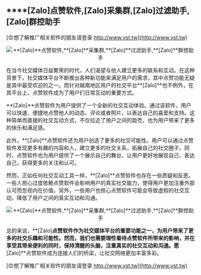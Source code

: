 ## ****[Zalo]**点赞软件,**[Zalo]**采集群,**[Zalo]**过滤助手,**[Zalo]**群控助手**

[😍想了解推广相关软件的朋友请登录 http://www.vst.tw](http://www.vst.tw)

 <center><img src="https://vst.tw/MP4/tuiguang/png/6.png" alt="**[Zalo]**点赞软件,**[Zalo]**采集群,**[Zalo]**过滤助手,**[Zalo]**群控助手"></center>

在当今社交媒体日益繁荣的时代，人们渴望与他人建立更多的联系和互动。在这种背景下，社交媒体平台不断推出各种新功能来满足用户的需求，其中点赞功能无疑是其中最受欢迎的之一。而针对越南地区用户的社交平台**[Zalo]**也不例外，在其平台上，点赞软件成为了用户们日常互动的重要方式。

**[Zalo]**点赞软件为用户提供了一个全新的社交互动体验。通过该软件，用户可以快速、便捷地点赞他人的动态、评论或者照片，以表达自己的喜爱和支持。这种简单而直接的社交互动方式，不仅拉近了用户之间的距禿，也为用户带来了更多的快乐和满足感。

此外，**[Zalo]**点赞软件还为用户创造了更多的社交可能性。用户可以通过点赞软件发现更多有趣的内容和人，建立更多的社交关系，拓展自己的社交圈子。同时，点赞软件也为用户提供了一个展示自己的舞台，让用户更好地展现自己、表达自己，获得更多的关注和认可。

然而，正如任何社交互动工具一样，**[Zalo]**点赞软件也存在一些质疑和反思。一些人担心过度依赖点赞软件会影响用户的真实社交能力，使得用户更加注重外部认可而忽视内在价值。另外，一些用户也担心点赞软件可能会导致虚假的社交互动，降低了用户之间的真实互动和沟通。

 <center><img src="https://vst.tw/MP4/tuiguang/png/8.png" alt="**[Zalo]**点赞软件,**[Zalo]**采集群,**[Zalo]**过滤助手,**[Zalo]**群控助手"></center>

总的来说，**[Zalo]**点赞软件作为社交媒体平台的重要功能之一，为用户带来了更多的社交乐趣和可能性。然而，我们也需要理性看待点赞软件所带来的影响，并在享受其带来便利的同时，保持清醒的头脑，注重真实的社交互动和沟通。愿**[Zalo]**点赞软件成为连接人们的桥梁，让社交网络更加丰富多彩。

[😍想了解推广相关软件的朋友请登录 http://www.vst.tw](http://www.vst.tw)



